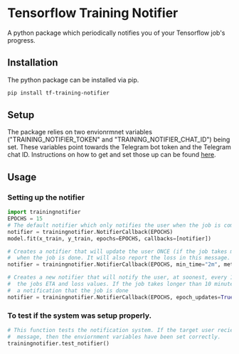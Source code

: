 # Tensorflow Training Notifier

A python package which periodically notifies you of your Tensorflow job's progress. 

## Installation

The python package can be installed via pip.

```bash
pip install tf-training-notifier
```

## Setup

The package relies on two envionrmnet variables ("TRAINING_NOTIFIER_TOKEN" and "TRAINING_NOTIFIER_CHAT_ID") being set. These variables point towards the Telegram bot token and the Telegram chat ID. Instructions on how to get and set those up can be found [here](https://bart1259.github.io/tf-training-notifier/).

## Usage

### Setting up the notifier

```python
import trainingnotifier
EPOCHS = 15
# The default notifier which only notifies the user when the job is completed.
notifier = trainingnotifier.NotifierCallback(EPOCHS)
model.fit(x_train, y_train, epochs=EPOCHS, callbacks=[notifier])
```

```python
# Creates a notifier that will update the user ONCE (if the job takes more than 2 minutes) 
#  when the job is done. It will also report the loss in this message.
notifier = trainingnotifier.NotifierCallback(EPOCHS, min_time="2m", metrics=["loss"])
```

```python
# Creates a new notifier that will notify the user, at soonest, every 10 minutes with 
#  the jobs ETA and loss values. If the job takes longer than 10 minutes than it will send 
#  a notification that the job is done
notifier = trainingnotifier.NotifierCallback(EPOCHS, epoch_updates=True, min_time="10m", metrics=["loss"])
```

### To test if the system was setup properly.

```python
# This function tests the notification system. If the target user recieves a Telegram test 
#  message, then the enviornment variables have been set correctly.
trainingnotifier.test_notifier()
```
